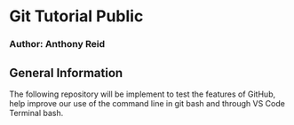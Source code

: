 # Git Tutorial Public
### Author: Anthony Reid

## General Information
The following repository will be implement to test the features of GitHub, help improve our use of the command line in git bash and through VS Code Terminal bash.
